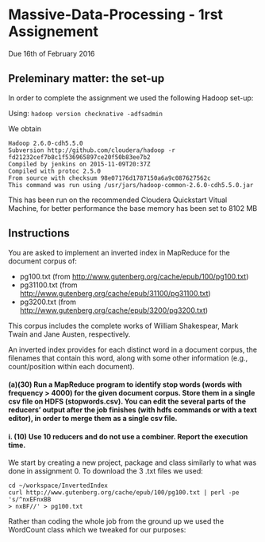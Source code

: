 # Massive-Data-Processing - 1rst Assignement
Due 16th of February 2016

## Preleminary matter: the set-up
In order to complete the assignment we used the following Hadoop set-up:

Using:
`
hadoop version checknative -adfsadmin
`

We obtain
```
Hadoop 2.6.0-cdh5.5.0
Subversion http://github.com/cloudera/hadoop -r fd21232cef7b8c1f536965897ce20f50b83ee7b2
Compiled by jenkins on 2015-11-09T20:37Z
Compiled with protoc 2.5.0
From source with checksum 98e07176d1787150a6a9c087627562c
This command was run using /usr/jars/hadoop-common-2.6.0-cdh5.5.0.jar
```
This has been run on the recommended Cloudera Quickstart Vitual Machine, for better performance the base memory has been set to 8102 MB

## Instructions
You are asked to implement an inverted index in MapReduce for the document corpus of: 
* pg100.txt (from http://www.gutenberg.org/cache/epub/100/pg100.txt)
* pg31100.txt (from http://www.gutenberg.org/cache/epub/31100/pg31100.txt)
* pg3200.txt (from http://www.gutenberg.org/cache/epub/3200/pg3200.txt) 

This corpus includes the complete works of William Shakespear, Mark Twain and Jane Austen, respectively.

An inverted index provides for each distinct word in a document corpus, the filenames that contain this word, along with some other information (e.g., count/position within each document).

#### (a)(30) Run a MapReduce program to identify stop words (words with frequency > 4000) for the given document corpus. Store them in a single csv file on HDFS (stopwords.csv). You can edit the several parts of the reducers’ output after the job finishes (with hdfs commands or with a text editor), in order to merge them as a single csv file.
#### i. (10) Use 10 reducers and do not use a combiner. Report the execution time.

We start by creating a new project, package and class similarly to what was done in assignment 0. 
To download the 3 .txt files we used:
```
cd ~/workspace/InvertedIndex
curl http://www.gutenberg.org/cache/epub/100/pg100.txt | perl -pe 's/^nxEFnxBB
> nxBF//' > pg100.txt
```

Rather than coding the whole job from the ground up we used the WordCount class which we tweaked for our purposes:


